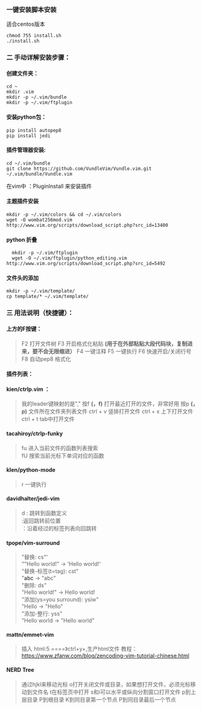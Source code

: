 ### 一键安装脚本安装 
 适合centos版本
```
chmod 755 install.sh  
./install.sh
```

### 二 手动详解安装步骤：
#### 创建文件夹：
```
cd ~
mkdir .vim
mkdir -p ~/.vim/bundle
mkdir -p ~/.vim/ftplugin 
```

#### 安装python包：
```
pip install autopep8 
pip install jedi
```


#### 插件管理器安装:
```
cd ~/.vim/bundle
git clone https://github.com/VundleVim/Vundle.vim.git ~/.vim/bundle/Vundle.vim
```
在vim中 ：PluginInstall 来安装插件

#### 主题插件安装 
```
mkdir -p ~/.vim/colors && cd ~/.vim/colors                                    
wget -O wombat256mod.vim http://www.vim.org/scripts/download_script.php?src_id=13400 
```
#### python 折叠
```
  mkdir -p ~/.vim/ftplugin                                                      
  wget -O ~/.vim/ftplugin/python_editing.vim http://www.vim.org/scripts/download_script.php?src_id=5492
  ```
#### 文件头的添加
```
mkdir -p ~/.vim/template/  
cp template/* ~/.vim/template/  
 ```
### 三 用法说明（快捷键）：
#### 上方的F按键：
>F2 打开文件树
F3 开启格式化粘贴 **(用于在外部粘贴大段代码块，复制进来，要不会无限缩进）**
F4 一键注释
F5 一键执行
F6 快速开启/关闭行号
F8 自动pep8 格式化

#### 插件列表：
#### kien/ctrlp.vim ：

>我的leader键映射的是","
按<leader>f  **(，f)** 打开最近打开的文件，非常好用
按<leader>p **(，p)** 文件所在文件夹列表文件
ctrl + v 竖排打开文件
ctrl + x  上下打开文件
ctrl + t tab中打开文件

#### tacahiroy/ctrlp-funky
  ><leader>fu 进入当前文件的函数列表搜索                                         
  <leader>fU 搜索当前光标下单词对应的函数

#### klen/python-mode
><leader>r 一键执行

#### davidhalter/jedi-vim
><leader>d : 跳转到函数定义  
<C-O> :返回跳转前位置  
<C-T>：沿着经过的标签列表向回跳转

#### tpope/vim-surround
>"替换: cs"'                                                                     
 ""Hello world!" -> 'Hello world!'                                               
 "替换-标签(t=tag): cst"                                                                                                                                                     
"<a>abc</a>  -> "abc"                                                           
"删除: ds"                                                                      
"Hello world!" -> Hello world!                                                  
"添加(ys=you surround): ysiw"                                                   
 "Hello -> "Hello"                                                               
"添加-整行: yss"                                                                
 "Hello world -> "Hello world" 

#### mattn/emmet-vim
>插入 html:5 ====》ctrl+y+,生产html文件
教程：https://www.zfanw.com/blog/zencoding-vim-tutorial-chinese.html

#### NERD Tree

>通过hjkl来移动光标
o打开关闭文件或目录，如果想打开文件，必须光标移动到文件名
t在标签页中打开
s和i可以水平或纵向分割窗口打开文件
p到上层目录
P到根目录
K到同目录第一个节点
P到同目录最后一个节点 

